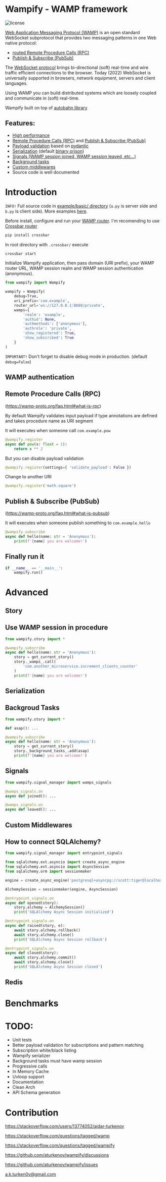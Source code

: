 # Wampify - WAMP framework

![license](https://img.shields.io/github/license/aturkenov/wampify)

[Web Application Messaging Protocol (WAMP)](https://wamp-proto.org/intro.html) is an open standard WebSocket subprotocol that provides two messaging patterns in one Web native protocol:

- [routed Remote Procedure Calls (RPC)](https://github.com/aturkenov/wampify#remote-procedure-call-rpc)
- [Publish & Subscribe (PubSub)](https://github.com/aturkenov/wampify#publish--subscribe-pubsub)

The [WebSocket protocol](https://developer.mozilla.org/en-US/docs/Web/API/WebSocket) brings bi-directional (soft) real-time and wire traffic efficient connections to the browser. Today (2022) WebSocket is universally supported in browsers, network equipment, servers and client languages.

Using WAMP you can build distributed systems which are loosely coupled and communicate in (soft) real-time.

Wampify built on top of [autobahn library](https://autobahn.readthedocs.io/en/latest/index.html)

## Features:
- [High performance](https://github.com/aturkenov/wampify/tree/main/example/benchmark)
- [Remote Procedure Calls (RPC)](https://github.com/aturkenov/wampify#remote-procedure-call-rpc) and [Publish & Subscribe (PubSub)](https://github.com/aturkenov/wampify#publish--subscribe-pubsub)
- [Payload validation](https://pydantic-docs.helpmanual.io/usage/validation_decorator/) based on [pydantic](https://pydantic-docs.helpmanual.io)
- [Serialization](https://github.com/aturkenov/wampify#serialization) (default [binary orjson](https://github.com/ijl/orjson))
- [Signals (WAMP session joined, WAMP session leaved, etc...)](https://github.com/aturkenov/wampify#signals)
- [Background tasks](https://github.com/aturkenov/wampify#backgroud-tasks)
- [Custom middlewares](https://github.com/aturkenov/wampify#custom-middlewares)
- Source code is well documented

# Introduction

`INFO!` Full source code in [example/basic/ directory](https://github.com/aturkenov/wampify/tree/main/example/basic) (`a.py` is server side and `b.py` is client side). More examples [here](https://github.com/aturkenov/wampify/tree/main/example).

Before install, configure and run your [WAMP router](https://wamp-proto.org/implementations.html#routers). I'm recomending to use [Crossbar router](https://crossbar.io)

```bash
pip install crossbar
```

In root directory with `.crossbar/` execute

```bash
crossbar start
```

Initialize Wampify application, then pass domain (URI prefix), your WAMP router URL, WAMP session realm and WAMP session authentication (anonymous).

```python
from wampify import Wampify

wampify = Wampify(
    debug=True,
    uri_prefix='com.example',
    router_url='ws://127.0.0.1:8080/private',
    wamps={
        'realm': 'example',
        'authid': None,
        'authmethods': ['anonymous'],
        'authrole': 'private',
        'show_registered': True,
        'show_subscribed': True
    }
)
```

`IMPORTANT!` Don't forget to disable debug mode in production. (default `debug=False`)

## WAMP authentication


## Remote Procedure Calls (RPC)

(https://wamp-proto.org/faq.html#what-is-rpc)

By default Wampify validates input payload if type annotations are defined and takes procedure name as URI segment

It will executes when someone call `com.example.pow`

```python
@wampify.register
async def pow(x: float = 1):
    return x ** 2
```

But you can disable payload validation

```python
@wampify.register(settings={ 'validate_payload': False })
```

Change to another URI

```python
@wampify.register('math.square')
```

## Publish & Subscribe (PubSub)

(https://wamp-proto.org/faq.html#what-is-pubsub)

It will executes when someone publish something to `com.example.hello`

```python
@wampify.subscribe
async def hello(name: str = 'Anonymous'):
    print(f'{name} you are welcome!')
```

## Finally run it

```python
if __name__ == '__main__':
    wampify.run()
```

# Advanced

## Story

## Use WAMP session in procedure

```python
from wampify.story import *

@wampify.subscribe
async def hello(name: str = 'Anonymous'):
    story = get_current_story()
    story._wamps_.call(
        'com.another_microservice.increment_clients_counter'
    )
    print(f'{name} you are welcome!') 
```

## Serialization

## Backgroud Tasks

```python
from wampify.story import *

def asap(): ...

@wampify.subscribe
async def hello(name: str = 'Anonymous'):
    story = get_current_story()
    story._background_tasks_.add(asap)
    print(f'{name} you are welcome!') 
```

## Signals

```python
from wampify.signal_manager import wamps_signals

@wamps_signals.on
async def joined(): ...

@wamps_signals.on
async def leaved(): ...
```

## Custom Middlewares


## How to connect SQLAlchemy?

```python
from wampify.signal_manager import entrypoint_signals

from sqlalchemy.ext.asyncio import create_async_engine
from sqlalchemy.ext.asyncio import AsyncSession
from sqlalchemy.orm import sessionmaker

engine = create_async_engine('postgresql+asyncpg://scott:tiger@localhost/test', echo=True)

AlchemySession = sessionmaker(engine, AsyncSession)

@entrypoint_signals.on
async def opened(story):
    story.alchemy = AlchemySession()
    print('SQLAlchemy Async Session initialized')

@entrypoint_signals.on
async def raised(story, e):
    await story.alchemy.rollback()
    await story.alchemy.close()
    print('SQLAlchemy Async Session rollback')

@entrypoint_signals.on
async def closed(story):
    await story.alchemy.commit()
    await story.alchemy.close()
    print('SQLAlchemy Async Session closed')
```

## Redis

# Benchmarks


# TODO:

- Unit tests
- Better payload validation for subscriptions and pattern matching
- Subscription white/black listing
- Wampify serializer
- Background tasks must have wamp session
- Progressive calls
- In Memory Cache
- Uvloop support
- Documentation
- Clean Arch
- API Schema generation

# Contribution

https://stackoverflow.com/users/13774052/aidar-turkenov

https://stackoverflow.com/questions/tagged/wamp

https://stackoverflow.com/questions/tagged/wampify

https://github.com/aturkenov/wampify/discussions

https://github.com/aturkenov/wampify/issues

a.k.turken0v@gmail.com